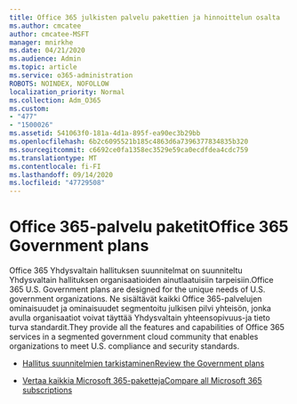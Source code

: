 ```yaml
---
title: Office 365 julkisten palvelu pakettien ja hinnoittelun osalta
ms.author: cmcatee
author: cmcatee-MSFT
manager: mnirkhe
ms.date: 04/21/2020
ms.audience: Admin
ms.topic: article
ms.service: o365-administration
ROBOTS: NOINDEX, NOFOLLOW
localization_priority: Normal
ms.collection: Adm_O365
ms.custom:
- "477"
- "1500026"
ms.assetid: 541063f0-181a-4d1a-895f-ea90ec3b29bb
ms.openlocfilehash: 6b2c6095521b185c4863d6a7396377834835b320
ms.sourcegitcommit: c6692ce0fa1358ec3529e59ca0ecdfdea4cdc759
ms.translationtype: MT
ms.contentlocale: fi-FI
ms.lasthandoff: 09/14/2020
ms.locfileid: "47729508"
---
```

# <a name="office-365-government-plans"></a><span data-ttu-id="f1ff6-102">Office 365-palvelu paketit</span><span class="sxs-lookup"><span data-stu-id="f1ff6-102">Office 365 Government plans</span></span>

<span data-ttu-id="f1ff6-103">Office 365 Yhdysvaltain hallituksen suunnitelmat on suunniteltu Yhdysvaltain hallituksen organisaatioiden ainutlaatuisiin tarpeisiin.</span><span class="sxs-lookup"><span data-stu-id="f1ff6-103">Office 365 U.S. Government plans are designed for the unique needs of U.S. government organizations.</span></span> <span data-ttu-id="f1ff6-104">Ne sisältävät kaikki Office 365-palvelujen ominaisuudet ja ominaisuudet segmentoitu julkisen pilvi yhteisön, jonka avulla organisaatiot voivat täyttää Yhdysvaltain yhteensopivuus-ja tieto turva standardit.</span><span class="sxs-lookup"><span data-stu-id="f1ff6-104">They provide all the features and capabilities of Office 365 services in a segmented government cloud community that enables organizations to meet U.S. compliance and security standards.</span></span>
  
- [<span data-ttu-id="f1ff6-105">Hallitus suunnitelmien tarkistaminen</span><span class="sxs-lookup"><span data-stu-id="f1ff6-105">Review the Government plans</span></span>](https://products.office.com/government/compare-office-365-government-plans)

- [<span data-ttu-id="f1ff6-106">Vertaa kaikkia Microsoft 365-paketteja</span><span class="sxs-lookup"><span data-stu-id="f1ff6-106">Compare all Microsoft 365 subscriptions</span></span>](https://products.office.com/business/compare-more-office-365-for-business-plans)